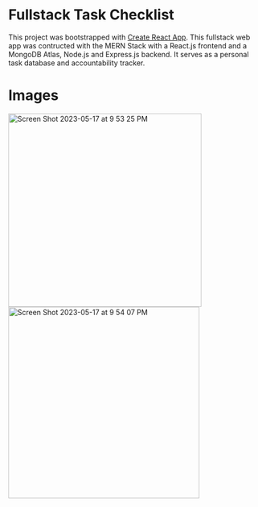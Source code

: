 # Fullstack Task Checklist

This project was bootstrapped with [Create React App](https://github.com/facebook/create-react-app). This fullstack web app was contructed with the MERN Stack with a React.js frontend and a MongoDB Atlas, Node.js and Express.js backend. It serves as a personal task database and accountability tracker.

# Images
<img width="384" alt="Screen Shot 2023-05-17 at 9 53 25 PM" src="https://github.com/dcheung11/fullstack-task-checklist/assets/75181299/dfd8a669-4e3e-40ad-9430-648796015ee9">
<img width="380" alt="Screen Shot 2023-05-17 at 9 54 07 PM" src="https://github.com/dcheung11/fullstack-task-checklist/assets/75181299/f5c53d7e-7f81-4926-a7d8-b08794c597f9">
